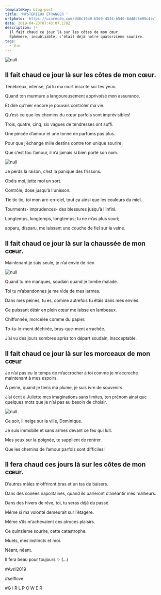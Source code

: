 ```yaml
---
templateKey: blog-post
title: 'MYSTÉRIEUX ÉTRANGER '
urlphoto: 'https://ucarecdn.com/d46c19a9-b569-4544-b540-8dd8c5e95c4e/'
date: 2019-04-23T07:43:07.178Z
description: |-
  Il fait chaud ce jour là sur les côtes de mon cœur.
  Éphémère, inoubliable, c’était déjà notre quatorzième sourire.
tags:
  - Vie
---
```

![null](/img/2e311e57-d028-4a17-a226-bd164aac0193.png)

## Il fait chaud ce jour là sur les côtes de mon cœur.

Ténébreux, intense, j’ai lu ma mort inscrite sur tes yeux.

Quand ton murmure a langoureusement apprivoisé mon assurance.

Et dire qu’hier encore je pouvais contrôler ma vie. 

Qu’est-ce que les chemins du cœur parfois sont imprévisibles! 

Trois, quatre, cinq, six vagues de tendresses ont suffi. 

Une pincée d’amour et une tonne de parfums pas plus.

Pour que j’échange mille destins contre ton unique sourire.

Que c’est fou l’amour, il n’a jamais si bien porté son nom. 

![null](/img/11c3c6aa-0be7-4d1c-bbb5-755bab7616d4.png)

 Je perds la raison, c’est la panique des frissons.

Obéis moi, jette moi un sort.

Contrôle, dose jusqu'à l'unisson.

Tic tic tic, toi mon arc-en-ciel, tout ça ainsi que les couleurs du miel.

Tourments- imprudences- des blessures jusqu’à l’infini.

Longtemps, longtemps, longtemps; tu ne m’as plus souri;

apparu, disparu, me laissant une couche de fiel sur la veine.

## Il fait chaud ce jour là sur la chaussée de mon cœur.

Maintenant je suis seule, je n’ai envie de rien. 

![null](/img/50554466_236645003929504_8709807348274692096_n.jpg)

Quand tu me manques, soudain quand je tombe malade.

Toi tu m’abandonnes je me vide de mes larmes.

Dans mes peines, tu es, comme autrefois tu étais dans mes envies.

Ce puissant désir en plein cœur me laisse en lambeaux.

Chiffonnée, morcelée comme du papier.

To-ta-le-ment déchirée, brus-que-ment arrachée.

J’ai vu des jours sombres après ton départ soudain, inacceptable.

## Il fait chaud ce jour là sur les morceaux de mon cœur

Je n’ai pas eu le temps de m’accrocher à toi comme je m’accroche maintenant à mes espoirs.

À peine, quand je tiens ma plume, je suis ivre de souvenirs.

J’ai écrit à Juliette mes imaginations sans limites, ton prénom ainsi que quelques mots que je n’ai pas eu besoin de choisir.

![null](/img/f41b09a2-4c35-465a-83f6-e1587025c79b.png)

Ce soir, il neige sur la ville, Dominique.

Je suis immobile et sans armes devant ce feu qui luit.

Mes yeux sur la poignée, te supplient de rentrer.

Que les chemins de l’amour parfois sont difficiles!

## Il fera chaud ces jours là sur les côtes de mon cœur.

D’autres mâles m’offriront bras et un tas de baisers.

Dans des soirées napolitaines, quand ils parleront d’anéantir mes malheurs.

Dans des hivers de rêve, toi, tu seras déjà du passé.

Même si ma volonté demeurait sur l’étagère.

Même s’ils m’achevaient ces atroces plaisirs.

Ce quinzième sourire, cette catastrophe.

 Muets, mes instincts et moi.

Néant, néant.

 Il fera beau pour toujours ✨ (...) 

\#Avril2019

\#selflove

\#G I R L P O W E R
